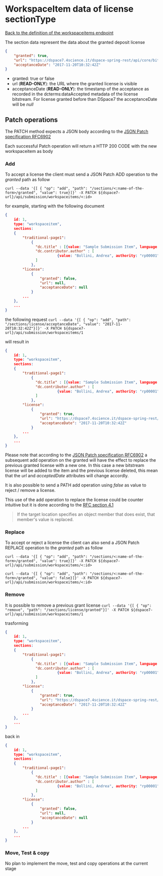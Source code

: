# WorkspaceItem data of license sectionType
[Back to the definition of the workspaceitems endpoint](workspaceitems.md)

The section data represent the data about the granted deposit license

```json
{
  	"granted": true,
  	"url": "https://dspace7.4science.it/dspace-spring-rest/api/core/bitstreams/004a297e-fd06-4662-ae51-73e4b7c165c8/content",
    "acceptanceDate": "2017-11-20T10:32:42Z"
}
```

* granted: true or false
* url (**READ-ONLY**): the URL where the granted license is visible
* acceptanceDate (**READ-ONLY**): the timestamp of the acceptance as recorded in the dcterms:dataAccepted metadata of the license bitstream. For license granted before than DSpace7 the acceptanceDate will be *null* 

## Patch operations
The PATCH method expects a JSON body according to the [JSON Patch specification RFC6902](https://tools.ietf.org/html/rfc6902)

Each successful Patch operation will return a HTTP 200 CODE with the new workspaceitem as body 

### Add
To accept a license the client must send a JSON Patch ADD operation to the *granted* path as follow

`curl --data '{[ { "op": "add", "path": "/sections/<:name-of-the-form>/granted", "value": true}]}' -X PATCH ${dspace7-url}/api/submission/workspaceitems/<:id>`

for example, starting with the following document  
```json
{
	id: 1,
	type: "workspaceitem",
	sections:
	{
		"traditional-page1":
			{
			  "dc.title" : [{value: "Sample Submission Item", language: "en"}],
			  "dc.contributor.author" : [
			  	 		{value: "Bollini, Andrea", authority: "rp00001", confidence: 600}
			  ]
			},
		"license":
			{
				"granted": false,
			  	"url": null,
			    "acceptanceDate": null
			}
		...
	},
	...
}	
```

the following request 
`curl --data '{[ { "op": "add", "path": "/sections/license/acceptanceDate", "value": "2017-11-20T10:32:42Z"}]}' -X PATCH ${dspace7-url}/api/submission/workspaceitems/1`

will result in
```json
{
	id: 1,
	type: "workspaceitem",
	sections:
	{
		"traditional-page1":
			{
			  "dc.title" : [{value: "Sample Submission Item", language: "en"}],
			  "dc.contributor.author" : [
			  	 		{value: "Bollini, Andrea", authority: "rp00001", confidence: 600}
			  ]
			},
		"license":
			{
				"granted": true,
			  	"url": "https://dspace7.4science.it/dspace-spring-rest/api/core/bitstreams/004a297e-fd06-4662-ae51-73e4b7c165c8/content",
			    "acceptanceDate": "2017-11-20T10:32:42Z"
			}
		...
	},
	...
}	
```

Please note that according to the [JSON Patch specification RFC6902](https://tools.ietf.org/html/rfc6902) a subsequent add operation on the granted will have the effect to replace the previous granted license with a new one. 
In this case a new bitstream license will be added to the item and the previous license deleted, this mean that the *url* and *acceptedDate* attributes will change accordly.

It is also possible to send a PATH add operation using *false* as value to reject / remove a license.

This use of the add operation to replace the license could be counter intuitive but it is done according to the [RFC section 4.1](https://tools.ietf.org/html/rfc6902#section-4.1)
> If the target location specifies an object member that does exist, that member's value is replaced.

### Replace
To accept or reject a license the client can also send a JSON Patch REPLACE operation to the *granted* path as follow

`curl --data '{[ { "op": "add", "path": "/sections/<:name-of-the-form>/granted", "value": true}]}' -X PATCH ${dspace7-url}/api/submission/workspaceitems/<:id>`

`curl --data '{[ { "op": "add", "path": "/sections/<:name-of-the-form>/granted", "value": false}]}' -X PATCH ${dspace7-url}/api/submission/workspaceitems/<:id>`

### Remove
It is possible to remove a previous grant license 
`curl --data '{[ { "op": "remove", "path": "/sections/license/granted"}]' -X PATCH ${dspace7-url}/api/submission/workspaceitems/1`

trasforming
```json
{
	id: 1,
	type: "workspaceitem",
	sections:
	{
		"traditional-page1":
			{
			  "dc.title" : [{value: "Sample Submission Item", language: "en"}],
			  "dc.contributor.author" : [
			  	 		{value: "Bollini, Andrea", authority: "rp00001", confidence: 600}
			  ]
			},
		"license":
			{
				"granted": true,
			  	"url": "https://dspace7.4science.it/dspace-spring-rest/api/core/bitstreams/004a297e-fd06-4662-ae51-73e4b7c165c8/content",
			    "acceptanceDate": "2017-11-20T10:32:42Z"
			}
		...
	},
	...
}	
```

back in
```json
{
	id: 1,
	type: "workspaceitem",
	sections:
	{
		"traditional-page1":
			{
			  "dc.title" : [{value: "Sample Submission Item", language: "en"}],
			  "dc.contributor.author" : [
			  	 		{value: "Bollini, Andrea", authority: "rp00001", confidence: 600}
			  ]
			},
		"license":
			{
				"granted": false,
			  	"url": null,
			    "acceptanceDate": null
			}
		...
	},
	...
}	
```
 
### Move, Test & copy
No plan to implement the move, test and copy operations at the current stage